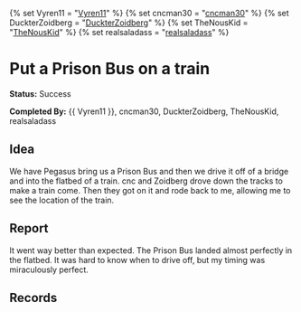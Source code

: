 <script>
$('span').replaceWith(function() {
    var url = $.trim($(this).text());
    return '<a href="' + url + '" target="_blank">' + url + '</a>';
});
</script>
{% set Vyren11 = "<a href='{{ userLink }}vyren11'>Vyren11</a>" %}
{% set cncman30 = "<a href='{{ userLink }}cncman30'>cncman30</a>" %}
{% set DuckterZoidberg = "<a href='{{ userLink }}DuckterZoidberg'>DuckterZoidberg</a>" %}
{% set TheNousKid = "<a href='{{ userLink }}TheNousKid'>TheNousKid</a>" %}
{% set realsaladass = "<a href='{{ userLink }}realsaladass'>realsaladass</a>" %}
# Put a Prison Bus on a train

**Status:** Success

**Completed By:** {{ Vyren11 }}, <span>cncman30</span>, <span>DuckterZoidberg</span>, <span>TheNousKid</span>, <span>realsaladass</span>

## Idea
We have Pegasus bring us a Prison Bus and then we drive it off of a bridge and into the flatbed of a train. cnc and Zoidberg drove down the tracks to make a train come. Then they got on it and rode back to me, allowing me to see the location of the train. 

## Report
It went way better than expected. The Prison Bus landed almost perfectly in the flatbed. It was hard to know when to drive off, but my timing was miraculously perfect. 

## Records
<!-- add footage from the Rockstar Editor and/or some photos from Snapmatic -->

<!--
<div class="img">
  <a target="_blank" href="fjords.jpg">
    <img src="fjords.jpg" alt="Fjords" width="300" height="200">
  </a>
  <div class="desc">Add a description of the image here</div>
</div>

<div class="img">
  <a target="_blank" href="forest.jpg">
    <img src="forest.jpg" alt="Forest" width="300" height="200">
  </a>
  <div class="desc">Add a description of the image here</div>
</div>

<div class="img">
  <a target="_blank" href="lights.jpg">
    <img src="lights.jpg" alt="Northern Lights" width="300" height="200">
  </a>
  <div class="desc">Add a description of the image here</div>
</div>

<div class="img">
  <a target="_blank" href="mountains.jpg">
    <img src="mountains.jpg" alt="Mountains" width="300" height="200">
  </a>
  <div class="desc">Add a description of the image here</div>
</div>
-->